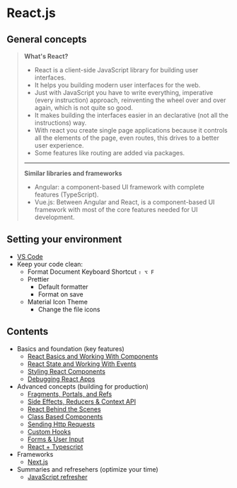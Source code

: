 # React.js

## General concepts

> <b>What's React?</b>
>
> -   React is a client-side JavaScript library for building user interfaces.
> -   It helps you building modern user interfaces for the web.
> -   Just with JavaScript you have to write everything, imperative (every instruction) approach, reinventing the wheel over and over again, which is not quite so good.
> -   It makes building the interfaces easier in an declarative (not all the instructions) way.
> -   With react you create single page applications because it controls all the elements of the page, even routes, this drives to a better user experience.
> -   Some features like routing are added via packages.
>
> ---
>
> <b>Similar libraries and frameworks</b>
>
> -   Angular: a component-based UI framework with complete features (TypeScript).
> -   Vue.js: Between Angular and React, is a component-based UI framework with most of the core features needed for UI development.

## Setting your environment

-   [VS Code](https://code.visualstudio.com/)
-   Keep your code clean:
    -   Format Document Keyboard Shortcut `⇧ ⌥ F`
    -   Prettier
        -   Default formatter
        -   Format on save
    -   Material Icon Theme
        -   Change the file icons

## Contents

-   Basics and foundation (key features)
    -   [React Basics and Working With Components](./002-react-002.md)
    -   [React State and Working With Events](./002-react-003.md)
    -   [Styling React Components](./002-react-004.md)
    -   [Debugging React Apps](./002-react-005.md)
-   Advanced concepts (building for production)
    -   [Fragments, Portals, and Refs](./002-react-006.md)
    -   [Side Effects, Reducers & Context API](./002-react-007.md)
    -   [React Behind the Scenes](./002-react-008.md)
    -   [Class Based Components](./002-react-009.md)
    -   [Sending Http Requests](./002-react-010.md)
    -   [Custom Hooks](./002-react-011.md)
    -   [Forms & User Input](./002-react-012.md)
    -   [React + Typescript](./002-react-022.md)
-   Frameworks
    -   [Next.js](002-react-030.md)
-   Summaries and refresehers (optimize your time)
    -   [JavaScript refresher](./002-react-001.md)
